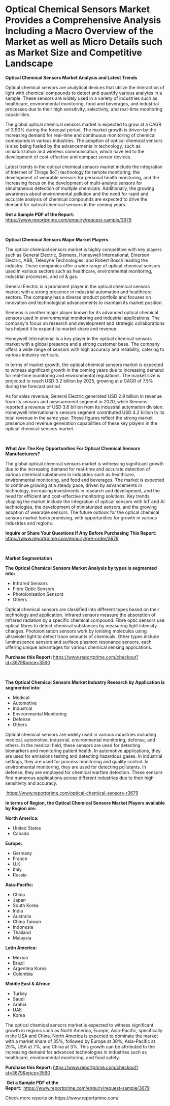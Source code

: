 <p><h1>Optical Chemical Sensors Market Provides a Comprehensive Analysis Including a Macro Overview of the Market as well as Micro Details such as Market Size and Competitive Landscape</h1></p><p><strong>Optical Chemical Sensors Market Analysis and Latest Trends</strong></p>
<p><p>Optical chemical sensors are analytical devices that utilize the interaction of light with chemical compounds to detect and quantify various analytes in a sample. These sensors are widely used in a variety of industries such as healthcare, environmental monitoring, food and beverages, and industrial processes due to their high sensitivity, selectivity, and real-time monitoring capabilities.</p><p>The global optical chemical sensors market is expected to grow at a CAGR of 3.90% during the forecast period. The market growth is driven by the increasing demand for real-time and continuous monitoring of chemical compounds in various industries. The adoption of optical chemical sensors is also being fueled by the advancements in technology, such as miniaturization and wireless communication, which have led to the development of cost-effective and compact sensor devices.</p><p>Latest trends in the optical chemical sensors market include the integration of Internet of Things (IoT) technology for remote monitoring, the development of wearable sensors for personal health monitoring, and the increasing focus on the development of multi-analyte sensors for simultaneous detection of multiple chemicals. Additionally, the growing awareness about environmental pollution and the need for rapid and accurate analysis of chemical compounds are expected to drive the demand for optical chemical sensors in the coming years.</p></p>
<p><strong>Get a Sample PDF of the Report:&nbsp;</strong> <a href="https://www.reportprime.com/enquiry/request-sample/3679">https://www.reportprime.com/enquiry/request-sample/3679</a></p>
<p>&nbsp;</p>
<p><strong>Optical Chemical Sensors Major Market Players</strong></p>
<p><p>The optical chemical sensors market is highly competitive with key players such as General Electric, Siemens, Honeywell International, Emerson Electric, ABB, Teledyne Technologies, and Robert Bosch leading the industry. These companies offer a wide range of optical chemical sensors used in various sectors such as healthcare, environmental monitoring, industrial processes, and oil & gas.</p><p>General Electric is a prominent player in the optical chemical sensors market with a strong presence in industrial automation and healthcare sectors. The company has a diverse product portfolio and focuses on innovation and technological advancements to maintain its market position.</p><p>Siemens is another major player known for its advanced optical chemical sensors used in environmental monitoring and industrial applications. The company's focus on research and development and strategic collaborations has helped it to expand its market share and revenue.</p><p>Honeywell International is a key player in the optical chemical sensors market with a global presence and a strong customer base. The company offers a wide range of sensors with high accuracy and reliability, catering to various industry verticals.</p><p>In terms of market growth, the optical chemical sensors market is expected to witness significant growth in the coming years due to increasing demand for real-time monitoring and environmental regulations. The market size is projected to reach USD 3.2 billion by 2025, growing at a CAGR of 7.5% during the forecast period.</p><p>As for sales revenue, General Electric generated USD 2.9 billion in revenue from its sensors and measurement segment in 2020, while Siemens reported a revenue of USD 3.6 billion from its industrial automation division. Honeywell International's sensors segment contributed USD 4.2 billion to its total revenue in the same year. These figures reflect the strong market presence and revenue generation capabilities of these key players in the optical chemical sensors market.</p></p>
<p>&nbsp;</p>
<p><strong>What Are The Key Opportunities For Optical Chemical Sensors Manufacturers?</strong></p>
<p><p>The global optical chemical sensors market is witnessing significant growth due to the increasing demand for real-time and accurate detection of various chemical substances in industries such as healthcare, environmental monitoring, and food and beverages. The market is expected to continue growing at a steady pace, driven by advancements in technology, increasing investments in research and development, and the need for efficient and cost-effective monitoring solutions. Key trends shaping the market include the integration of optical sensors with IoT and AI technologies, the development of miniaturized sensors, and the growing adoption of wearable sensors. The future outlook for the optical chemical sensors market looks promising, with opportunities for growth in various industries and regions.</p></p>
<p><strong>Inquire or Share Your Questions If Any Before Purchasing This Report:</strong> <a href="https://www.reportprime.com/enquiry/pre-order/3679">https://www.reportprime.com/enquiry/pre-order/3679</a></p>
<p>&nbsp;</p>
<p><strong>Market Segmentation</strong></p>
<p><strong>The Optical Chemical Sensors Market Analysis by types is segmented into:</strong></p>
<p><ul><li>Infrared Sensors</li><li>Fibre Optic Sensors</li><li>Photoionisation Sensors</li><li>Others</li></ul></p>
<p><p>Optical chemical sensors are classified into different types based on their technology and application. Infrared sensors measure the absorption of infrared radiation by a specific chemical compound. Fibre optic sensors use optical fibres to detect chemical substances by measuring light intensity changes. Photoionisation sensors work by ionising molecules using ultraviolet light to detect trace amounts of chemicals. Other types include luminescence sensors and surface plasmon resonance sensors, each offering unique advantages for various chemical sensing applications.</p></p>
<p><strong>Purchase this Report:&nbsp;</strong><a href="https://www.reportprime.com/checkout?id=3679&price=3590">https://www.reportprime.com/checkout?id=3679&price=3590</a></p>
<p>&nbsp;</p>
<p><strong>The Optical Chemical Sensors Market Industry Research by Application is segmented into:</strong></p>
<p><ul><li>Medical</li><li>Automotive</li><li>Industrial</li><li>Environmental Monitoring</li><li>Defense</li><li>Others</li></ul></p>
<p><p>Optical chemical sensors are widely used in various industries including medical, automotive, industrial, environmental monitoring, defense, and others. In the medical field, these sensors are used for detecting biomarkers and monitoring patient health. In automotive applications, they are used for emissions testing and detecting hazardous gases. In industrial settings, they are used for process monitoring and quality control. In environmental monitoring, they are used for detecting pollutants. In defense, they are employed for chemical warfare detection. These sensors find numerous applications across different industries due to their high sensitivity and accuracy.</p></p>
<p><a href="https://www.reportprime.com/optical-chemical-sensors-r3679">&nbsp;https://www.reportprime.com/optical-chemical-sensors-r3679</a></p>
<p><strong>In terms of Region, the Optical Chemical Sensors Market Players available by Region are:</strong></p>
<p>
    <p> <strong> North America: </strong>
        <ul>
            <li>United States</li>
            <li>Canada</li>
        </ul>
        </p> 
    <p> <strong> Europe: </strong>
        <ul>
            <li>Germany</li>
            <li>France</li>
            <li>U.K.</li>
            <li>Italy</li>
            <li>Russia</li>
        </ul>
        </p> 
    <p> <strong> Asia-Pacific: </strong>
        <ul>
            <li>China</li>
            <li>Japan</li>
            <li>South Korea</li>
            <li>India</li>
            <li>Australia</li>
            <li>China Taiwan</li>
            <li>Indonesia</li>
            <li>Thailand</li>
            <li>Malaysia</li>
        </ul>
        </p> 
    <p> <strong> Latin America: </strong>
        <ul>
            <li>Mexico</li>
            <li>Brazil</li>
            <li>Argentina Korea</li>
            <li>Colombia</li>
        </ul>
        </p> 
    <p> <strong> Middle East & Africa: </strong>
        <ul>
            <li>Turkey</li>
            <li>Saudi</li>
            <li>Arabia</li>
            <li>UAE</li>
            <li>Korea</li>
        </ul>
    </p>
    </p>
<p><p>The optical chemical sensors market is expected to witness significant growth in regions such as North America, Europe, Asia-Pacific, specifically in the USA and China. North America is expected to dominate the market with a market share of 35%, followed by Europe at 30%, Asia-Pacific at 25%, USA at 7%, and China at 3%. This growth can be attributed to the increasing demand for advanced technologies in industries such as healthcare, environmental monitoring, and food safety.</p></p>
<p><strong>Purchase this Report: </strong><a href="https://www.reportprime.com/checkout?id=3679&price=3590">https://www.reportprime.com/checkout?id=3679&price=3590</a></p>
<p>&nbsp;<strong>Get a Sample PDF of the Report:&nbsp;&nbsp;</strong><a href="https://www.reportprime.com/enquiry/request-sample/3679">https://www.reportprime.com/enquiry/request-sample/3679</a></p>
<p><strong></strong></p>
<p>Check more reports on https://www.reportprime.com/</p>